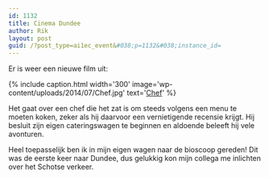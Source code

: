 ```yaml
---
id: 1132
title: Cinema Dundee
author: Rik
layout: post
guid: /?post_type=ai1ec_event&#038;p=1132&#038;instance_id=
---
```

Er is weer een nieuwe film uit:

{% include caption.html
    width='300'
    image='wp-content/uploads/2014/07/Chef.jpg' 
    text='[Chef](http://www.imdb.com/title/tt2883512/)'
%}

Het gaat over een chef die het zat is om steeds volgens een menu te moeten koken, zeker als hij daarvoor een vernietigende recensie krijgt. Hij besluit zijn eigen cateringswagen te beginnen en aldoende beleeft hij vele avonturen.

Heel toepasselijk ben ik in mijn eigen wagen naar de bioscoop gereden! Dit was de eerste keer naar Dundee, dus gelukkig kon mijn collega me inlichten over het Schotse verkeer.